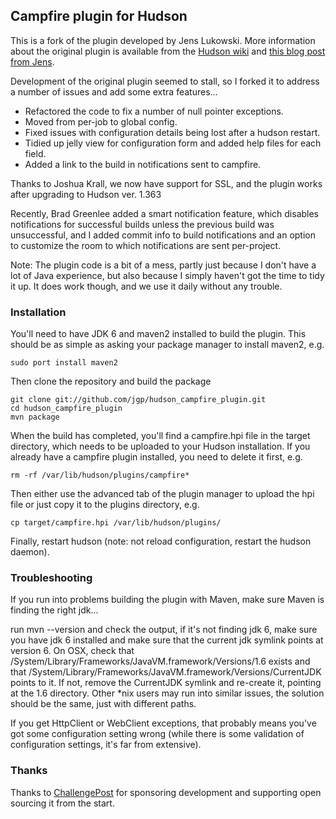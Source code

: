 ## Campfire plugin for Hudson

This is a fork of the plugin developed by Jens Lukowski. More information about
the original plugin is available from the [Hudson
wiki](http://wiki.hudson-ci.org/display/HUDSON/Campfire+Plugin) and [this blog
post from
Jens](http://schneide.wordpress.com/2009/10/26/a-campfire-plugin-for-hudson/).

Development of the original plugin seemed to stall, so I forked it to address a
number of issues and add some extra features...

* Refactored the code to fix a number of null pointer exceptions.
* Moved from per-job to global config.
* Fixed issues with configuration details being lost after a hudson restart.
* Tidied up jelly view for configuration form and added help files for each 
  field.
* Added a link to the build in notifications sent to campfire.

Thanks to Joshua Krall, we now have support for SSL, and the plugin works after
upgrading to Hudson ver. 1.363

Recently, Brad Greenlee added a smart notification feature, which disables
notifications for successful builds unless the previous build was unsuccessful,
and I added commit info to build notifications and an option to customize the
room to which notifications are sent per-project.

Note: The plugin code is a bit of a mess, partly just because I don't have a 
lot of Java experience, but also because I simply haven't got the time to tidy
it up. It does work though, and we use it daily without any trouble.

### Installation 

You'll need to have JDK 6 and maven2 installed to build the plugin. This should
be as simple as asking your package manager to install maven2, e.g.

    sudo port install maven2

Then clone the repository and build the package

    git clone git://github.com/jgp/hudson_campfire_plugin.git 
    cd hudson_campfire_plugin 
    mvn package

When the build has completed, you'll find a campfire.hpi file in the target
directory, which needs to be uploaded to your Hudson installation. If you
already have a campfire plugin installed, you need to delete it first, e.g.

    rm -rf /var/lib/hudson/plugins/campfire*

Then either use the advanced tab of the plugin manager to upload the hpi file or
just copy it to the plugins directory, e.g. 

    cp target/campfire.hpi /var/lib/hudson/plugins/

Finally, restart hudson (note: not reload configuration, restart the hudson
daemon).

### Troubleshooting

If you run into problems building the plugin with Maven, make sure Maven is
finding the right jdk...

run mvn --version and check the output, if it's not finding jdk 6, make sure you
have jdk 6 installed and make sure that the current jdk symlink points at
version 6.  On OSX, check that
/System/Library/Frameworks/JavaVM.framework/Versions/1.6 exists and that
/System/Library/Frameworks/JavaVM.framework/Versions/CurrentJDK points to it.
If not, remove the CurrentJDK symlink and re-create it, pointing at the 1.6
directory. Other *nix users may run into similar issues, the solution should be
the same, just with different paths.

If you get HttpClient or WebClient exceptions, that probably means you've got
some configuration setting wrong (while there is some validation of
configuration settings, it's far from extensive).

### Thanks
Thanks to [ChallengePost](challengepost.com) for sponsoring development and
supporting open sourcing it from the start.

